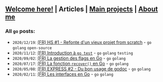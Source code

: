 ## [Welcome here!](index.md) | Articles | [Main projects](projects.md) | [About me](about.md)

### All `go` posts:

- `2020/12/19`: [(FR) HS #1 - Refonte d'un vieux projet from scratch](articles/fr/2020/piggy.md) - `go` `golang` `open-source`
- `2020/11/12`: [(FR) Introduction à `go test`](articles/fr/2020/go_test.md) - `go` `golang` `testing`
- `2020/09/02`: [(FR) La gestion des flags en Go](articles/fr/2020/flag_go.md) - `go` `golang`
- `2020/07/17`: [(FR) La fonction `recover()` en Go](articles/fr/2020/golang_recover.md) - `go` `golang`
- `2020/05/08`: [(FR) EXPRESS #2 - Du bon usage de godoc](articles/fr/2020/express2_godoc.md) - `go` `golang`
- `2020/02/11`: [(FR) Les interfaces en Go](articles/fr/2020/interfaces_go.md) - `go` `golang`
